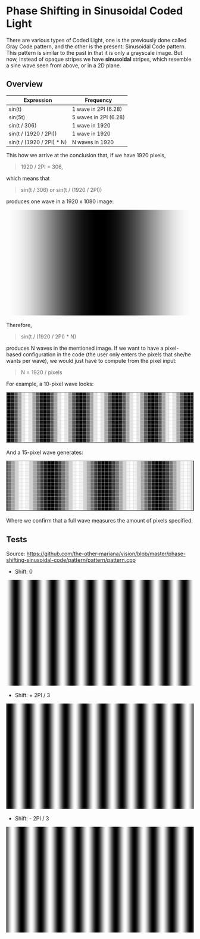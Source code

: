 # Phase Shifting in Sinusoidal Coded Light

There are various types of Coded Light, one is the previously done called Gray Code pattern, and the other is the present: Sinusoidal Code pattern. This pattern is similar to the past in that it is only a grayscale image. But now, instead of opaque stripes we have **sinusoidal** stripes, which resemble a sine wave seen from above, or in a 2D plane.

## Overview

| Expression | Frequency |
| ---- | ---- |
| sin(t) | 1 wave in 2PI (6.28) |
| sin(5t) | 5 waves in 2PI (6.28) |
| sin(t / 306) | 1 wave in 1920 |
| sin(t / (1920 / 2PI)) | 1 wave in 1920 |
| sin(t / (1920 / 2PI) * N) | N waves in 1920 |

This how we arrive at the conclusion that, if we have 1920 pixels, 

> 1920 / 2PI = 306,

which means that 

> sin(t / 306) or sin(t / (1920 / 2PI))

produces one wave in a 1920 x 1080 image:

![img](https://github.com/the-other-mariana/vision/blob/master/phase-shifting-sinusoidal-code/pattern/1-wave.png?raw=true)

Therefore, 

> sin(t / (1920 / 2PI) * N)

produces N waves in the mentioned image. If we want to have a pixel-based configuration in the code (the user only enters the pixels that she/he wants per wave), we would just have to compute from the pixel input:

> N = 1920 / pixels

For example, a 10-pixel wave looks:

![img](https://github.com/the-other-mariana/vision/blob/master/phase-shifting-sinusoidal-code/pattern/10-pixel-waves.PNG?raw=true)

And a 15-pixel wave generates:

![img](https://github.com/the-other-mariana/vision/blob/master/phase-shifting-sinusoidal-code/pattern/15-pixel-waves.PNG?raw=true)

Where we confirm that a full wave measures the amount of pixels specified.

## Tests

Source: https://github.com/the-other-mariana/vision/blob/master/phase-shifting-sinusoidal-code/pattern/pattern/pattern.cpp

- Shift: 0

![img](https://github.com/the-other-mariana/vision/blob/master/phase-shifting-sinusoidal-code/pattern/zero.png?raw=true)

- Shift: + 2PI / 3

![img](https://github.com/the-other-mariana/vision/blob/master/phase-shifting-sinusoidal-code/pattern/2PI3.png?raw=true)

- Shift: - 2PI / 3

![img](https://github.com/the-other-mariana/vision/blob/master/phase-shifting-sinusoidal-code/pattern/neg2PI3.png?raw=true)
